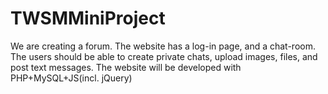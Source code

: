 # TWSMMiniProject

We are creating a forum. The website has a log-in page, and a chat-room. 
The users should be able to create private chats, upload images, files, and post text messages.
The website will be developed with PHP+MySQL+JS(incl. jQuery)

